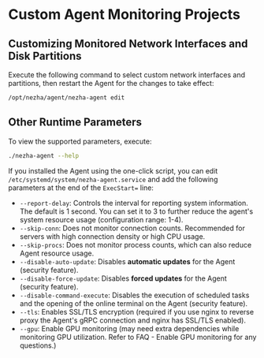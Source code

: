 # Custom Agent Monitoring Projects

## Customizing Monitored Network Interfaces and Disk Partitions

Execute the following command to select custom network interfaces and partitions, then restart the Agent for the changes to take effect:

```bash
/opt/nezha/agent/nezha-agent edit
```

## Other Runtime Parameters

To view the supported parameters, execute:

```bash
./nezha-agent --help
```

If you installed the Agent using the one-click script, you can edit `/etc/systemd/system/nezha-agent.service` and add the following parameters at the end of the `ExecStart=` line:

- `--report-delay`: Controls the interval for reporting system information. The default is 1 second. You can set it to 3 to further reduce the agent's system resource usage (configuration range: 1-4).
- `--skip-conn`: Does not monitor connection counts. Recommended for servers with high connection density or high CPU usage.
- `--skip-procs`: Does not monitor process counts, which can also reduce Agent resource usage.
- `--disable-auto-update`: Disables **automatic updates** for the Agent (security feature).
- `--disable-force-update`: Disables **forced updates** for the Agent (security feature).
- `--disable-command-execute`: Disables the execution of scheduled tasks and the opening of the online terminal on the Agent (security feature).
- `--tls`: Enables SSL/TLS encryption (required if you use nginx to reverse proxy the Agent's gRPC connection and nginx has SSL/TLS enabled).
- `--gpu`: Enable GPU monitoring (may need extra dependencies while monitoring GPU utilization. Refer to FAQ - Enable GPU monitoring for any questions.)